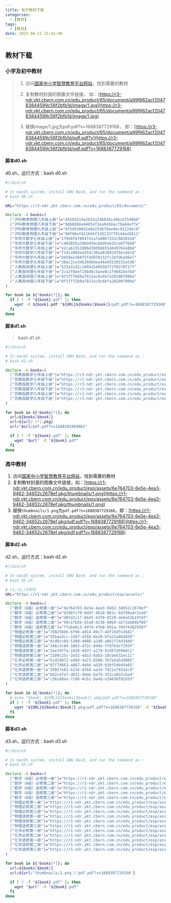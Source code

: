 ```yaml
---
title: 电子教材下载
categories:
  - [教材]
tags:
  - [教材]
date: 2023-04-21 15:41:40
---
```


## 教材下载

### 小学及初中教材

>1. 访问[国家中小学智慧教育平台网站](https://basic.smartedu.cn/tchMaterial)，找到需要的教材
>2. 复制教材封面的图像文件链接，
>     如：[https://r3-ndr.ykt.cbern.com.cn/edu_product/65/document/a99f662acf204783844599c56f2bfb1d/image/1.jpg](https://r3-ndr.ykt.cbern.com.cn/edu_product/65/document/a99f662acf204783844599c56f2bfb1d/image/1.jpg)
>
>3. 替换image/1.jpg为pdf.pdf?v=1688387729168，
>     即：[https://r3-ndr.ykt.cbern.com.cn/edu_product/65/document/a99f662acf204783844599c56f2bfb1d/pdf.pdf?v](https://r3-ndr.ykt.cbern.com.cn/edu_product/65/document/a99f662acf204783844599c56f2bfb1d/pdf.pdf?v=1688387729168)

<!--more-->

#### 脚本d0.sh

d0.sh，运行方式：bash d0.sh

```bash
#!/bin/sh

# In macOS system, install GNU Bash, and run the command as :
# bash d0.sh

URL="https://r3-ndr.ykt.cbern.com.cn/edu_product/65/document/"

declare -A books=(
  ["沪科教粤物理八年级上册"]="455b5519a1b54154b81bca9bcb75d8b0"
  ["沪科教粤物理八年级下册"]="9db08b6e44854f2ea9450acf9a64effe"
  ["沪科教粤物理九年级上册"]="6f5d9380d1e0421dbf8ee9ec9312dec9"
  ["沪科教粤物理九年级下册"]="90f98efd11b94f339133779144ed3011"
  ["华师大数学七年级上册"]="1f950f67804f41afad067332c90281e0"
  ["华师大数学七年级下册"]="c48d85ba39b945bcb8d9a6d2ce0ff660"
  ["华师大数学八年级上册"]="e2ca61551006430db66554049764a8b6"
  ["华师大数学八年级下册"]="f14ca004aa554c38aa838424f6e145c8"
  ["华师大数学九年级上册"]="bb58ee260f5f4d97b232fc2bfd6a56e7"
  ["华师大数学九年级下册"]="38ac2ce34b304b6ea44a95b39231e5d6"
  ["人教版地理七年级上册"]="533a3141c189425489387f2f0270f17f"
  ["人教版地理七年级下册"]="2ca3f8eef19b48c5aee0c1f0b82be78d"
  ["人教版地理八年级上册"]="0f1fff0d9af811ec9c6bfa20200f090a"
  ["人教版地理八年级下册"]="0f1fff2b9af811ec9c6bfa20200f090a"
)

for book in ${!books[*]}; do
  if [ ! -f "${book}.pdf" ]; then
    wget -O ${book}.pdf "${URL}${books[$book]}/pdf.pdf?v=1688387729168"
  fi
done
```



#### 脚本d1.sh

> bash d1.sh 

```bash
#!/bin/sh

# In macOS system, install GNU Bash, and run the command as :
# bash d1.sh

declare -A books=(
  ["苏教版数学七年级上册"]="https://r3-ndr.ykt.cbern.com.cn/edu_product/esp/assets/01e365c7-9178-4155-8640-c862c5eff5e6.t/zh-CN/1688377923908/transcode/image/1.jpg?v=1688380045451"
  ["苏教版数学七年级下册"]="https://r1-ndr.ykt.cbern.com.cn/edu_product/esp/assets/f156dcad-f112-4937-a4bc-f4fa349beed6.t/zh-CN/1688378312803/transcode/image/1.jpg?v=1688392469062"
  ["苏教版数学八年级上册"]="https://r3-ndr.ykt.cbern.com.cn/edu_product/esp/assets/898de31a-e932-43ea-96af-83df3300020b.t/zh-CN/1688378175799/transcode/image/1.jpg?v=1688386577924"
  ["苏教版数学八年级下册"]="https://r2-ndr.ykt.cbern.com.cn/edu_product/esp/assets/e2eb2248-6d8e-44fc-a1ef-a1eaead72992.t/zh-CN/1688378294463/transcode/image/1.jpg?v=1688391748081"
  ["苏教版数学九年级上册"]="https://r1-ndr.ykt.cbern.com.cn/edu_product/esp/assets/bd633723-cfca-47c7-bea3-7496e1648a91.t/zh-CN/1688378249776/transcode/image/1.jpg?v=1688389495827"
  ["苏教版数学九年级下册"]="https://r1-ndr.ykt.cbern.com.cn/edu_product/esp/assets/33f1be2a-c063-4669-ba44-341c2b17a091.t/zh-CN/1688378050463/transcode/image/1.jpg?v=1688382757371"
)

for book in ${!books[*]}; do
  url=${books[$book]}
  url=${url/.t*/.pkg}
  url="$url/pdf.pdf?v=1688392469062"

  if [ ! -f "${book}.pdf" ]; then
    wget "$url" -O "${book}.pdf" 
  fi
done
```



### 高中教材

1. 访问[国家中小学智慧教育平台网站](https://basic.smartedu.cn/tchMaterial)，找到需要的教材
2. 复制教材封面的图像文件链接，如：[https://r1-ndr.ykt.cbern.com.cn/edu_product/esp/assets/6e764703-6e5e-4ea3-9462-34652c2678ef.pkg/thumbnails/1.png](https://r1-ndr.ykt.cbern.com.cn/edu_product/esp/assets/6e764703-6e5e-4ea3-9462-34652c2678ef.pkg/thumbnails/1.png)
3. 替换`thumbnails/1.png`为`pdf.pdf?v=1688387729168`，即：[https://r1-ndr.ykt.cbern.com.cn/edu_product/esp/assets/6e764703-6e5e-4ea3-9462-34652c2678ef.pkg/pdf.pdf?v=1688387729168](https://r1-ndr.ykt.cbern.com.cn/edu_product/esp/assets/6e764703-6e5e-4ea3-9462-34652c2678ef.pkg/pdf.pdf?v=1688387729168)

#### 脚本d2.sh

d2.sh，运行方式：bash d2.sh

```bash
#!/bin/sh

# In macOS system, install GNU Bash, and run the command as :
# bash d2.sh

# r1,r2,r3均可
URL="https://r1-ndr.ykt.cbern.com.cn/edu_product/esp/assets/"

declare -A books=(
  ["数学（A版）必修第一册"]="6e764703-6e5e-4ea3-9462-34652c2678ef"
  ["数学（A版）必修第二册"]="d296fc79-8d47-4b18-862c-6df49adc2ce0"
  ["数学（A版）选修第一册"]="d0fd2c1f-6b4f-43f0-8229-de0a53b197df"
  ["数学（A版）选修第二册"]="99c1fb5b-d1e0-4238-90b9-a573ab84bf08"
  ["数学（A版）选修第三册"]="ffaba6c3-497d-47b0-b91a-784f43625507"
  ["物理必修第一册"]="708256b6-6f06-4d14-89c7-4df16dfe3b81"
  ["物理必修第二册"]="55baa3cc-156f-4358-8e28-bfa21a864450"
  ["物理必修第三册"]="dcd8cc6b-5380-4008-a2d0-a061f24d34dd"
  ["物理选修第一册"]="346c3c04-1663-472c-849e-ff876dcf293f"
  ["物理选修第二册"]="2ee7d7fa-1920-4d37-a179-91d5fd59b8c1"
  ["物理选修第三册"]="2109c25c-2e52-4da3-8ab3-18cbe632ec11"
  ["化学必修第一册"]="5cd19072-e40d-4a73-8580-7b7ada5d4005"
  ["化学必修第二册"]="07f7d663-a867-4eb6-ad39-03b55dbd4a65"
  ["化学选修第一册"]="3502fe81-b23e-4f68-aa3d-7921e7932ec9"
  ["化学选修第二册"]="b82cefe7-d631-4bde-baf9-352ca033cba4"
  ["化学选修第三册"]="c561d8ee-7c06-4cb1-9a4d-e34036f02d53"  
)

for book in ${!books[*]}; do
  # echo "$book: ${URL}${books[$book]}.pkg/pdf.pdf?v=1688387729168"
  if [ ! -f "${book}.pdf" ]; then
    wget "${URL}${books[$book]}.pkg/pdf.pdf?v=1688387729168" -O "${book}.pdf" 
  fi
done
```

#### 脚本d3.sh

d3.sh，运行方式：bash d3.sh

```bash
#!/bin/sh

# In macOS system, install GNU Bash, and run the command as :
# bash d3.sh

declare -A books=(
  ["数学（A版）必修第一册"]="https://r1-ndr.ykt.cbern.com.cn/edu_product/esp/assets/6e764703-6e5e-4ea3-9462-34652c2678ef.pkg/thumbnails/1.png" 
  ["数学（A版）必修第二册"]="https://r1-ndr.ykt.cbern.com.cn/edu_product/esp/assets/d296fc79-8d47-4b18-862c-6df49adc2ce0.pkg/thumbnails/1.png"
  ["数学（A版）选修第一册"]="https://r1-ndr.ykt.cbern.com.cn/edu_product/esp/assets/d0fd2c1f-6b4f-43f0-8229-de0a53b197df.pkg/thumbnails/1.png"
  ["数学（A版）选修第二册"]="https://r1-ndr.ykt.cbern.com.cn/edu_product/esp/assets/99c1fb5b-d1e0-4238-90b9-a573ab84bf08.pkg/thumbnails/1.png"
  ["数学（A版）选修第三册"]="https://r1-ndr.ykt.cbern.com.cn/edu_product/esp/assets/ffaba6c3-497d-47b0-b91a-784f43625507.pkg/thumbnails/1.png"
  ["物理必修第一册"]="https://r1-ndr.ykt.cbern.com.cn/edu_product/esp/assets/708256b6-6f06-4d14-89c7-4df16dfe3b81.pkg/thumbnails/1.png"
  ["物理必修第二册"]="https://r1-ndr.ykt.cbern.com.cn/edu_product/esp/assets/55baa3cc-156f-4358-8e28-bfa21a864450.pkg/thumbnails/1.png"
  ["物理必修第三册"]="https://r1-ndr.ykt.cbern.com.cn/edu_product/esp/assets/dcd8cc6b-5380-4008-a2d0-a061f24d34dd.pkg/thumbnails/1.png"
  ["物理选修第一册"]="https://r1-ndr.ykt.cbern.com.cn/edu_product/esp/assets/346c3c04-1663-472c-849e-ff876dcf293f.pkg/thumbnails/1.png"
  ["物理选修第二册"]="https://r1-ndr.ykt.cbern.com.cn/edu_product/esp/assets/2ee7d7fa-1920-4d37-a179-91d5fd59b8c1.pkg/thumbnails/1.png"
  ["物理选修第三册"]="https://r1-ndr.ykt.cbern.com.cn/edu_product/esp/assets/2109c25c-2e52-4da3-8ab3-18cbe632ec11.pkg/thumbnails/1.png"
  ["化学必修第一册"]="https://r1-ndr.ykt.cbern.com.cn/edu_product/esp/assets/5cd19072-e40d-4a73-8580-7b7ada5d4005.pkg/thumbnails/1.png"
  ["化学必修第二册"]="https://r1-ndr.ykt.cbern.com.cn/edu_product/esp/assets/07f7d663-a867-4eb6-ad39-03b55dbd4a65.pkg/thumbnails/1.png"
  ["化学选修第一册"]="https://r1-ndr.ykt.cbern.com.cn/edu_product/esp/assets/3502fe81-b23e-4f68-aa3d-7921e7932ec9.pkg/thumbnails/1.png"
  ["化学选修第二册"]="https://r1-ndr.ykt.cbern.com.cn/edu_product/esp/assets/b82cefe7-d631-4bde-baf9-352ca033cba4.pkg/thumbnails/1.png"
  ["化学选修第三册"]="https://r1-ndr.ykt.cbern.com.cn/edu_product/esp/assets/c561d8ee-7c06-4cb1-9a4d-e34036f02d53.pkg/thumbnails/1.png" 
)

for book in ${!books[*]}; do
  url=${books[$book]}
  url=${url/'thumbnails/1.png'/'pdf.pdf?v=1688387729168'}

  if [ ! -f "${book}.pdf" ]; then
    wget "$url" -O "${book}.pdf" 
  fi
done
```



